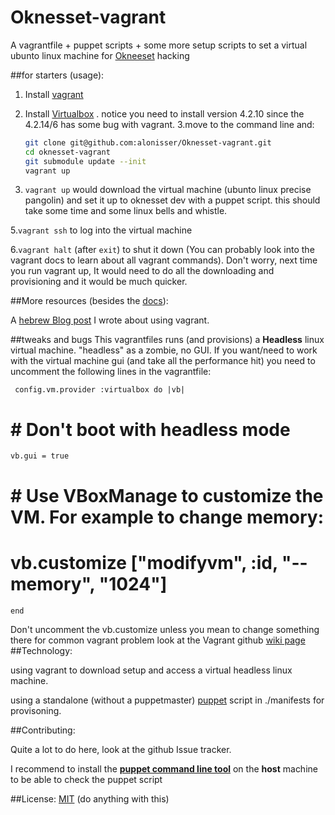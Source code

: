 Oknesset-vagrant
================

A vagrantfile + puppet scripts + some more setup scripts to set a virtual ubunto linux machine for [Okneeset](https://github.com/hasadna/Open-Knesset) hacking


##for starters (usage):

1. Install [vagrant](http://www.vagrantup.com/)
2. Install [Virtualbox](https://www.virtualbox.org/wiki/Download_Old_Builds_4_2) . notice you need to install version 4.2.10 since the 4.2.14/6 has some bug with vagrant. 
3.move to the command line and:


    ```bash
    git clone git@github.com:alonisser/Oknesset-vagrant.git  
    cd oknesset-vagrant  
    git submodule update --init  
    vagrant up
    ```

4. ```vagrant up``` would download the virtual machine (ubunto linux precise pangolin) and set it up to oknesset dev with a puppet script. this should take some time and some linux bells and whistle.

5.```vagrant ssh``` to log into the virtual machine

6.```vagrant halt``` (after ```exit```) to shut it down (You can probably look into the vagrant docs to learn about all vagrant commands). Don't worry, next time you run vagrant up, It would need to do all the downloading and provisioning and it would be much quicker.



##More resources (besides the [docs](http://docs.vagrantup.com/v2/)):

A [hebrew Blog post](http://4p-tech.co.il/blog/?p=1741) I wrote about using vagrant.

##tweaks and bugs
This vagrantfiles runs (and provisions) a **Headless** linux virtual machine. "headless" as a zombie, no GUI. If you want/need to work with the virtual machine gui (and take all the performance hit) you need to uncomment the following lines in the vagrantfile:

     config.vm.provider :virtualbox do |vb|
  #  # Don't boot with headless mode
    vb.gui = true
  #
  #   # Use VBoxManage to customize the VM. For example to change memory:
  #   vb.customize ["modifyvm", :id, "--memory", "1024"]
  	end
Don't uncomment the vb.customize unless you mean to change something there
for common vagrant problem look at the Vagrant github [wiki page](https://github.com/mitchellh/vagrant/wiki/%60vagrant-up%60-hangs-at-%22Waiting-for-VM-to-boot.-This-can-take-a-few-minutes%22)
##Technology:

using vagrant to download setup and access a virtual headless linux machine.  

using a standalone (without a puppetmaster) [puppet](https://puppetlabs.com/) script in ./manifests for provisoning.

##Contributing:

Quite a lot to do here, look at the github Issue tracker.

I recommend to install the **[puppet command line tool](http://docs.puppetlabs.com/guides/installation.html)** on the **host** machine to be able to check the puppet script

##License:
[MIT](http://opensource.org/licenses/MIT) (do anything with this)